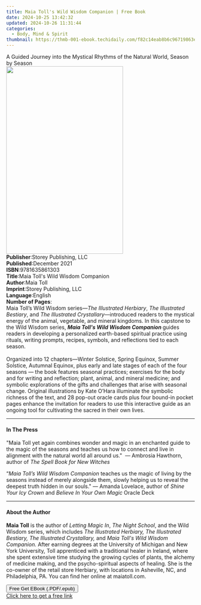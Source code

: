 ```yaml
---
title: Maia Toll's Wild Wisdom Companion | Free Book
date: 2024-10-25 13:42:32
updated: 2024-10-26 11:31:44
categories:
  - Body, Mind & Spirit
thumbnail: https://thmb-001-ebook.techidaily.com/f82c14eab8b6c96719863e1d4786a2033a1a57aaadfbbd1ca994701da04b9780.jpg
---
```

<main id="book-container">
  <div class="flex flex-col">
    <div class="book-brief flex-1 py-6 px-4 sm:p-6 md:py-10 md:px-8">
      <!-- brief-->
      <div class="book-brief-main">
        A Guided Journey into the Mystical Rhythms of the Natural World, Season
        by Season
      </div>
    </div>
    <div
      class="book-meta-info flex-1 grid gap-4 col-start-1 col-end-3 row-start-1 sm:mb-6 sm:grid-cols-4 lg:gap-6 lg:col-start-2 lg:row-end-6 lg:row-span-6 lg:mb-0"
    >
      <div
        class="book-meta-info-left place-content-center mt-4 p-4 text-sm leading-6 col-start-2 col-span-2 dark:text-slate-400"
      >
        <img
          class="w-full h-500 object-cover rounded-lg sm:h-255 sm:col-span-2 lg:col-span-full"
          src="https://img-001-ebook.techidaily.com/1bb4269add92812dfb46066e8b525d14416111c8ba9fb2d3481a35032b6ec40b.jpg"
          alt=""
          width="312"
          height="500"
        />
      </div>
      <div
        class="book-meta-info-right mt-2 col-start-1 row-start-2 col-span-3 self-center"
      >
        <!-- meta data  -->
        <div class="flex flex-col px-4 md:px-8">
          <div class="flex-1">
            <strong>Publisher</strong>:<span class="px-2"
              >Storey Publishing, LLC</span
            >
          </div>
          <div class="flex-1">
            <strong>Published</strong>:<span class="px-2">December 2021</span>
          </div>
          <div class="flex-1">
            <strong>ISBN</strong>:<span class="px-2">9781635861303</span>
          </div>
          <div class="flex-1">
            <strong>Title</strong>:<span class="px-2"
              >Maia Toll&#39;s Wild Wisdom Companion</span
            >
          </div>
          <div class="flex-1">
            <strong>Author</strong>:<span class="px-2">Maia Toll</span>
          </div>
          <div class="flex-1">
            <strong>Imprint</strong>:<span class="px-2"
              >Storey Publishing, LLC</span
            >
          </div>
          <div class="flex-1">
            <strong>Language</strong>:<span class="px-2">English</span>
          </div>
          <div class="flex-1">
            <strong>Number of Pages</strong>:<span class="px-2"></span>
          </div>
        </div>
      </div>
    </div>
    <div class="book-description flex-1 py-6 px-4 sm:p-6 md:py-10 md:px-8">
      <div class="book-description-main">
        <div accordion-content="" id="description">
          Maia Toll’s Wild Wisdom series—<i>The Illustrated Herbiary</i>,
          <i>The Illustrated Bestiary</i>, and
          <i>The Illustrated Crystallary</i>—introduced readers to the mystical
          energy of the animal, vegetable, and mineral kingdoms. In this
          capstone to the Wild Wisdom series,
          <b><i>Maia Toll's Wild Wisdom Companion </i></b>guides readers in
          developing a personalized earth-based spiritual practice using
          rituals, writing prompts, recipes, symbols, and reflections tied to
          each season.<br />
          &nbsp;<br />
          Organized into 12 chapters—Winter Solstice, Spring Equinox, Summer
          Solstice, Autumnal Equinox, plus early and late stages of each of the
          four seasons — the book features seasonal practices; exercises for the
          body and for writing and reflection; plant, animal, and mineral
          medicine; and symbolic explorations of the gifts and challenges that
          arise with seasonal change. Original illustrations by Kate O’Hara
          illuminate the symbolic richness of the text, and 28 pop-out oracle
          cards plus four bound-in pocket pages enhance the invitation for
          readers to use this interactive guide as an ongoing tool for
          cultivating the sacred in their own lives.
        </div>
        <div class="accordion-fader"></div>
      </div>
    </div>
    <div class="book-excerpts flex-1 py-6 px-4 sm:p-6 md:py-10 md:px-8">
      <!-- excerpts-->
      <div class="book-excerpts-main">
        <hr />
        <h4 class="placeholder placeholder-heading">
          <span>In The Press</span>
        </h4>
        <p>
          "Maia Toll yet again combines wonder and magic in an enchanted guide
          to the magic of the seasons and teaches us how to connect and live in
          alignment with the natural world all around us."&nbsp; — Ambrosia
          Hawthorn, author of&nbsp;<i>The Spell Book for New Witches</i>
        </p>
        <p>
          “<i>Maia Toll’s&nbsp;</i><i>Wild Wisdom Companion&nbsp;</i>teaches us
          the magic of living by the seasons instead of merely alongside them,
          slowly helping us to reveal the deepest truth hidden in our
          souls."&nbsp;— Amanda Lovelace, author of&nbsp;<i
            >Shine Your Icy Crown</i
          >&nbsp;and&nbsp;<i>Believe In Your Own Magic&nbsp;</i>Oracle Deck
        </p>
        <p></p>
      </div>
    </div>
    <div class="book-about-author flex-1 py-6 px-4 sm:p-6 md:py-10 md:px-8">
      <!-- about author-->
      <div class="book-main-author-main">
        <hr />
        <h4 class="placeholder placeholder-heading">
          <span>About the Author</span>
        </h4>
        <p>
          <b>Maia Toll</b>&nbsp;is the author of <i>Letting Magic In</i>,
          <i>The Night School</i>, and the Wild Wisdom series, which includes
          <i
            >The Illustrated Herbiary, The Illustrated Bestiary,&nbsp;The
            Illustrated Crystallary,</i
          >
          and <i>Maia Toll's Wild Wisdom Companion.&nbsp;</i>After&nbsp;earning
          degrees at the University of Michigan and&nbsp;New York
          University,&nbsp;Toll apprenticed with a traditional healer in
          Ireland, where she&nbsp;spent extensive time studying the growing
          cycles of plants, the alchemy of medicine making, and the
          psycho-spiritual aspects of healing. She&nbsp;is the co-owner&nbsp;of
          the retail store Herbiary, with locations in Asheville, NC, and
          Philadelphia, PA. You can find her online at&nbsp;maiatoll.com.
        </p>
      </div>
    </div>
    <div class="book-free-get flex-1 py-6 px-4 sm:p-6 md:py-10 md:px-8">
      <button
        id="btn-free-get"
        class="bg-blue-500 hover:bg-blue-700 text-white font-bold py-2 px-4 rounded"
      >
        Free Get EBook (.PDF/.epub)
      </button>
      <div id="countdown-display" class="px-2 text-lg mt-2"></div>
      <a
        id="free-link"
        class="hidden bg-blue-500 hover:bg-blue-700 text-white font-bold py-2 px-4 rounded"
        href="https://www.ebooks.com/en-us/book/210614397/maia-toll-s-wild-wisdom-companion/maia-toll/"
        target="_blank"
        >Click here to get a free link</a
      >
    </div>
    <script>
      let countdownTime = 0;
      let countdownInterval = null;
      document
        .getElementById('btn-free-get')
        .addEventListener('click', startCountdown);
      function startCountdown() {
        countdownTime = new Date().getTime() + 60000 * 3;
        countdownInterval = setInterval(updateCountdown, 1000);
        document.getElementById('btn-free-get').disabled = true;
        document
          .getElementById('btn-free-get')
          .classList.add('bg-gray-500', 'cursor-not-allowed');
      }
      function updateCountdown() {
        let currentTime = new Date().getTime();
        let timeLeft = countdownTime - currentTime;
        let secondsLeft = Math.floor(timeLeft / 1000);
        document.getElementById('countdown-display').innerHTML =
          `Remaining time: ${secondsLeft} seconds.`;
        if (secondsLeft <= 0) {
          clearInterval(countdownInterval);
          document.getElementById('btn-free-get').classList.add('hidden');
          document.getElementById('free-link').classList.remove('hidden');
          document.getElementById('countdown-display').innerHTML = '';
        }
      }
    </script>
  </div>
</main>
